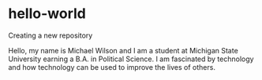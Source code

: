# hello-world
Creating a new repository

Hello, my name is Michael Wilson and I am a student at Michigan State University earning a B.A. in Political Science. I am fascinated by technology and how technology can be used to improve the lives of others. 
